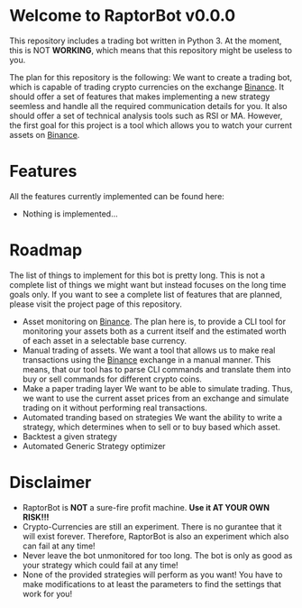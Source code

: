 # Welcome to RaptorBot v0.0.0

This repository includes a trading bot written in Python 3. 
At the moment, this is NOT **WORKING**, which means that this repository might be useless to you.

 
The plan for this repository is the following:
We want to create a trading bot, which is capable of trading crypto currencies on the exchange [Binance](https://www.binance.com/). It should offer a set of features that makes implementing a new strategy seemless and handle all the required communication details for you. It also should offer a set of technical analysis tools such as RSI or MA. However, the first goal for this project is a tool which allows you to watch your current assets on [Binance](https://www.binance.com/).

# Features

All the features currently implemented can be found here:

 - Nothing is implemented... 
 
 # Roadmap
 
 The list of things to implement for this bot is pretty long. This is not a complete list of things we might want but instead focuses on the long time goals only. If you want to see a complete list of features that are planned, please visit the project page of this repository.
 
  - Asset monitoring on [Binance](https://www.binance.com/).
  The plan here is, to provide a CLI tool for monitoring your assets both as a current itself and the estimated worth of each asset in a selectable base currency. 
  - Manual trading of assets.
  We want a tool that allows us to make real transactions using the [Binance](https://www.binance.com/) exchange in a manual manner. This means, that our tool has to parse CLI commands and translate them into buy or sell commands for different crypto coins.
  - Make a paper trading layer
  We want to be able to simulate trading. Thus, we want to use the current asset prices from an exchange and simulate trading on it without performing real transactions.
  - Automated tranding based on strategies
  We want the ability to write a strategy, which determines when to sell or to buy based which asset.
  - Backtest a given strategy
  - Automated Generic Strategy optimizer 
  
# Disclaimer

- RaptorBot is **NOT** a sure-fire profit machine. **Use it AT YOUR OWN RISK!!!**
- Crypto-Currencies are still an experiment. There is no gurantee that it will exist forever. Therefore, RaptorBot is also an experiment which also can fail at any time!
- Never leave the bot unmonitored for too long. The bot is only as good as your strategy which could fail at any time!
- None of the provided strategies will perform as you want! You have to make modifications to at least the parameters to find the settings that work for you!
